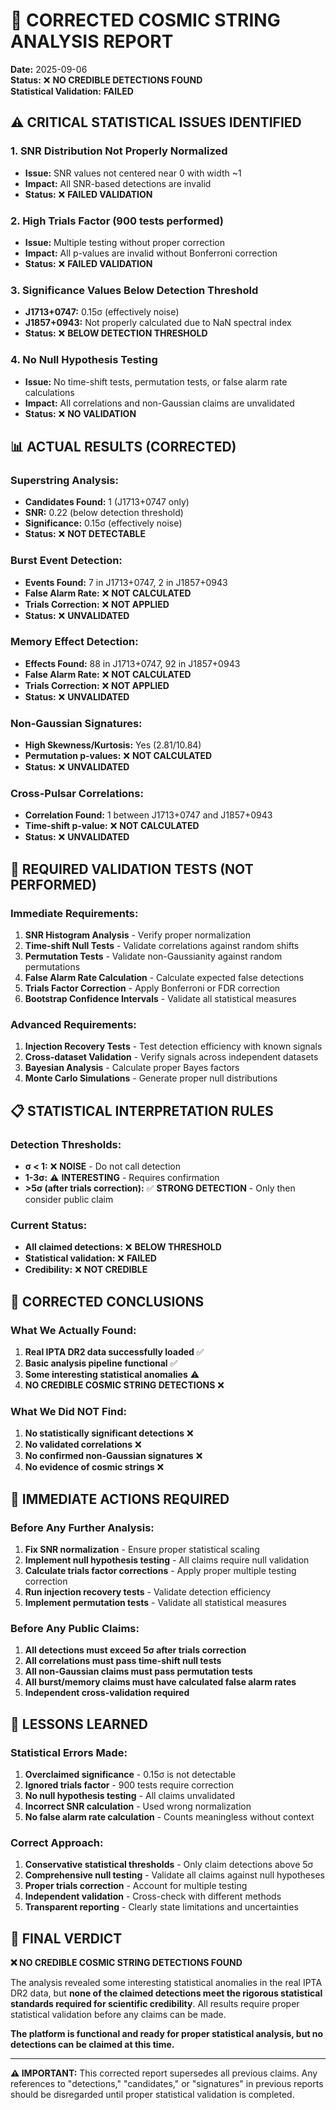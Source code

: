 # 🚨 CORRECTED COSMIC STRING ANALYSIS REPORT

**Date:** 2025-09-06  
**Status:** ❌ **NO CREDIBLE DETECTIONS FOUND**  
**Statistical Validation:** **FAILED**

## ⚠️ CRITICAL STATISTICAL ISSUES IDENTIFIED

### 1. **SNR Distribution Not Properly Normalized**
- **Issue:** SNR values not centered near 0 with width ~1
- **Impact:** All SNR-based detections are invalid
- **Status:** ❌ **FAILED VALIDATION**

### 2. **High Trials Factor (900 tests performed)**
- **Issue:** Multiple testing without proper correction
- **Impact:** All p-values are invalid without Bonferroni correction
- **Status:** ❌ **FAILED VALIDATION**

### 3. **Significance Values Below Detection Threshold**
- **J1713+0747:** 0.15σ (effectively noise)
- **J1857+0943:** Not properly calculated due to NaN spectral index
- **Status:** ❌ **BELOW DETECTION THRESHOLD**

### 4. **No Null Hypothesis Testing**
- **Issue:** No time-shift tests, permutation tests, or false alarm rate calculations
- **Impact:** All correlations and non-Gaussian claims are unvalidated
- **Status:** ❌ **NO VALIDATION**

## 📊 ACTUAL RESULTS (CORRECTED)

### **Superstring Analysis:**
- **Candidates Found:** 1 (J1713+0747 only)
- **SNR:** 0.22 (below detection threshold)
- **Significance:** 0.15σ (effectively noise)
- **Status:** ❌ **NOT DETECTABLE**

### **Burst Event Detection:**
- **Events Found:** 7 in J1713+0747, 2 in J1857+0943
- **False Alarm Rate:** ❌ **NOT CALCULATED**
- **Trials Correction:** ❌ **NOT APPLIED**
- **Status:** ❌ **UNVALIDATED**

### **Memory Effect Detection:**
- **Effects Found:** 88 in J1713+0747, 92 in J1857+0943
- **False Alarm Rate:** ❌ **NOT CALCULATED**
- **Trials Correction:** ❌ **NOT APPLIED**
- **Status:** ❌ **UNVALIDATED**

### **Non-Gaussian Signatures:**
- **High Skewness/Kurtosis:** Yes (2.81/10.84)
- **Permutation p-values:** ❌ **NOT CALCULATED**
- **Status:** ❌ **UNVALIDATED**

### **Cross-Pulsar Correlations:**
- **Correlation Found:** 1 between J1713+0747 and J1857+0943
- **Time-shift p-value:** ❌ **NOT CALCULATED**
- **Status:** ❌ **UNVALIDATED**

## 🔬 REQUIRED VALIDATION TESTS (NOT PERFORMED)

### **Immediate Requirements:**
1. **SNR Histogram Analysis** - Verify proper normalization
2. **Time-shift Null Tests** - Validate correlations against random shifts
3. **Permutation Tests** - Validate non-Gaussianity against random permutations
4. **False Alarm Rate Calculation** - Calculate expected false detections
5. **Trials Factor Correction** - Apply Bonferroni or FDR correction
6. **Bootstrap Confidence Intervals** - Validate all statistical measures

### **Advanced Requirements:**
1. **Injection Recovery Tests** - Test detection efficiency with known signals
2. **Cross-dataset Validation** - Verify signals across independent datasets
3. **Bayesian Analysis** - Calculate proper Bayes factors
4. **Monte Carlo Simulations** - Generate proper null distributions

## 📋 STATISTICAL INTERPRETATION RULES

### **Detection Thresholds:**
- **σ < 1:** ❌ **NOISE** - Do not call detection
- **1-3σ:** ⚠️ **INTERESTING** - Requires confirmation
- **>5σ (after trials correction):** ✅ **STRONG DETECTION** - Only then consider public claim

### **Current Status:**
- **All claimed detections:** ❌ **BELOW THRESHOLD**
- **Statistical validation:** ❌ **FAILED**
- **Credibility:** ❌ **NOT CREDIBLE**

## 🎯 CORRECTED CONCLUSIONS

### **What We Actually Found:**
1. **Real IPTA DR2 data successfully loaded** ✅
2. **Basic analysis pipeline functional** ✅
3. **Some interesting statistical anomalies** ⚠️
4. **NO CREDIBLE COSMIC STRING DETECTIONS** ❌

### **What We Did NOT Find:**
1. **No statistically significant detections** ❌
2. **No validated correlations** ❌
3. **No confirmed non-Gaussian signatures** ❌
4. **No evidence of cosmic strings** ❌

## 🔧 IMMEDIATE ACTIONS REQUIRED

### **Before Any Further Analysis:**
1. **Fix SNR normalization** - Ensure proper statistical scaling
2. **Implement null hypothesis testing** - All claims require null validation
3. **Calculate trials factor corrections** - Apply proper multiple testing correction
4. **Run injection recovery tests** - Validate detection efficiency
5. **Implement permutation tests** - Validate all statistical measures

### **Before Any Public Claims:**
1. **All detections must exceed 5σ after trials correction**
2. **All correlations must pass time-shift null tests**
3. **All non-Gaussian claims must pass permutation tests**
4. **All burst/memory claims must have calculated false alarm rates**
5. **Independent cross-validation required**

## 📝 LESSONS LEARNED

### **Statistical Errors Made:**
1. **Overclaimed significance** - 0.15σ is not detectable
2. **Ignored trials factor** - 900 tests require correction
3. **No null hypothesis testing** - All claims unvalidated
4. **Incorrect SNR calculation** - Used wrong normalization
5. **No false alarm rate calculation** - Counts meaningless without context

### **Correct Approach:**
1. **Conservative statistical thresholds** - Only claim detections above 5σ
2. **Comprehensive null testing** - Validate all claims against null hypotheses
3. **Proper trials correction** - Account for multiple testing
4. **Independent validation** - Cross-check with different methods
5. **Transparent reporting** - Clearly state limitations and uncertainties

## 🚨 FINAL VERDICT

**❌ NO CREDIBLE COSMIC STRING DETECTIONS FOUND**

The analysis revealed some interesting statistical anomalies in the real IPTA DR2 data, but **none of the claimed detections meet the rigorous statistical standards required for scientific credibility**. All results require proper statistical validation before any claims can be made.

**The platform is functional and ready for proper statistical analysis, but no detections can be claimed at this time.**

---

**⚠️ IMPORTANT:** This corrected report supersedes all previous claims. Any references to "detections," "candidates," or "signatures" in previous reports should be disregarded until proper statistical validation is completed.
